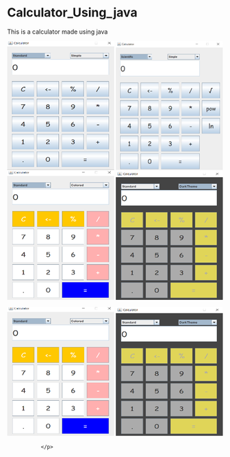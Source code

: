 # Calculator_Using_java
This is a calculator made using java


<p float="left">
  <img src="https://github.com/Umeshekh/Calculator_Using_java/blob/master/Screen%20Shots/Screenshot%201.png?raw=true" height="300" width="250" alt="Screen shot 1" />
  <img src="https://github.com/Umeshekh/Calculator_Using_java/blob/master/Screen%20Shots/Screenshot%202.png?raw=true" height="300" width="250"  alt="Screen shot 2"/> 
  <img src="https://github.com/Umeshekh/Calculator_Using_java/blob/master/Screen%20Shots/Screenshot%203.png?raw=true" height="300" width="250""  alt="Screen shot 3"/>
  <img src="https://github.com/Umeshekh/Calculator_Using_java/blob/master/Screen%20Shots/Screenshot%204.png?raw=true" height="300" width="250" alt="Screen shot 4"/>
</p>
<p float="left">
               <img src="https://github.com/Umeshekh/Calculator_Using_java/blob/master/Screen%20Shots/Screenshot%203.png?raw=true" height="300" width="250""  alt="Screen shot 3"/>
  <img src="https://github.com/Umeshekh/Calculator_Using_java/blob/master/Screen%20Shots/Screenshot%204.png?raw=true" height="300" width="250" alt="Screen shot 4"/>
               
               </p>               
               

